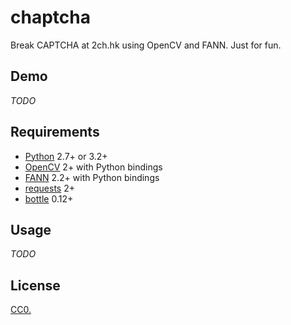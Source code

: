 # chaptcha

Break CAPTCHA at 2ch.hk using OpenCV and FANN. Just for fun.

## Demo

*TODO*

## Requirements

* [Python](https://www.python.org/) 2.7+ or 3.2+
* [OpenCV](http://opencv.org/) 2+ with Python bindings
* [FANN](http://leenissen.dk/fann/wp/) 2.2+ with Python bindings
* [requests](http://python-requests.org/) 2+
* [bottle](http://bottlepy.org/) 0.12+

## Usage

*TODO*

## License

[CC0.](COPYING)
